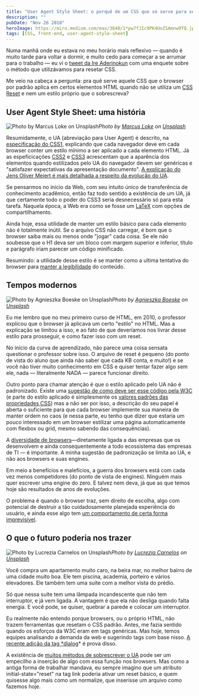 ```yaml
---
title: "User Agent Style Sheet: o porquê de um CSS que só serve para ser sobrescrito"
description: ""
pubDate: "Nov 26 2018"
heroImage: https://miro.medium.com/max/3840/1*pw7fJIc9PK4UoISAmnw9TQ.jpeg
tags: [CSS, front-end, user-agent-style-sheet]
---
```


Numa manhã onde eu estava no meu horário mais reflexivo — quando é muito tarde para voltar a dormir, e muito cedo para começar a se arrumar para o trabalho — eu vi o [tweet da Ire Aderinokun](https://twitter.com/ireaderinokun/status/1066985519425486848?ref_src=twsrc%5Etfw%7Ctwcamp%5Etweetembed&ref_url=https%3A%2F%2Fcdn.embedly.com%2Fwidgets%2Fmedia.html%3Ftype%3Dtext%252Fhtml%26key%3Da19fcc184b9711e1b4764040d3dc5c07%26schema%3Dtwitter%26url%3Dhttps%253A%2F%2Ftwitter.com%2Fireaderinokun%2Fstatus%2F1066985519425486848%26image%3Dhttps%253A%2F%2Fi.embed.ly%2F1%2Fimage%253Furl%253Dhttps%25253A%25252F%25252Fpbs.twimg.com%25252Fprofile_images%25252F911164658047963136%25252FSLtLXQQp_400x400.jpg%2526key%253Da19fcc184b9711e1b4764040d3dc5c07) com uma enquete sobre o método que utilizávamos para resetar CSS.

Me veio na cabeça a pergunta: pra quê serve aquele CSS que o browser por padrão aplica em certos elementos HTML quando não se utiliza um [CSS Reset](https://cssreset.com/what-is-a-css-reset/) e nem um estilo próprio que o sobrescreva?

## User Agent Style Sheet: uma história

![Photo by [Marcus Loke](https://unsplash.com/photos/MFSAETSrcLY?utm_source=unsplash&utm_medium=referral&utm_content=creditCopyText) on [Unsplash](https://unsplash.com/?utm_source=unsplash&utm_medium=referral&utm_content=creditCopyText)](https://cdn-images-1.medium.com/max/3840/1*mkd7SJ_dBjhef6x3vi6L9Q.jpeg)_Photo by [Marcus Loke](https://unsplash.com/photos/MFSAETSrcLY?utm_source=unsplash&utm_medium=referral&utm_content=creditCopyText) on [Unsplash](https://unsplash.com/?utm_source=unsplash&utm_medium=referral&utm_content=creditCopyText)_

Resumidamente, o UA (abreviação para User Agent) é descrito, na [especificação do CSS1](https://www.w3.org/TR/CSS1/#basic-concepts), explicando que cada navegador deve em cada browser conter um estilo mínimo a ser aplicado a cada elemento HTML. Já as espeficicações [CSS2](http://www.w3.org/TR/CSS21/cascade.html#cascade) e [CSS3](http://www.w3.org/TR/css3-cascade/#computing) acrescentam que a aparência dos elementos quando estilizados pelo UA do navegador devem ser genéricas e "satisfazer expectativas da apresentação documento". [A explicação do Jens Oliver Meiert é mais detalhada a respeito da evolução do UA](https://meiert.com/en/blog/user-agent-style-sheets/).

Se pensarmos no inicio da Web, com seu intuito único de transferência de conhecimento acadêmico, então faz todo sentido a existência de um UA, já que certamente todo o poder do CSS3 seria desnecessário só para esta tarefa. Naquela época, a Web era como se fosse um [LaTeX](https://pt.wikipedia.org/wiki/LaTeX) com opções de compartilhamento.

Ainda hoje, essa utilidade de manter um estilo básico para cada elemento não é totalmente inútil. Se o arquivo CSS não carregar, é bom que o browser saiba mais ou menos onde "jogar" cada coisa. Se ele não soubesse que o H1 deva ser um bloco com margem superior e inferior, título e parágrafo iriam parecer um código minificado.

Resumindo: a utilidade desse estilo é se manter como a ultima tentativa do browser para [manter a legibilidade](https://www.quora.com/Why-do-web-browsers-style-the-HTML-body-tag-to-have-a-margin-by-default/answer/Victoria-Potvin) do conteúdo.

## Tempos modernos

![Photo by [Agnieszka Boeske](https://unsplash.com/photos/ky0ljKGar78?utm_source=unsplash&utm_medium=referral&utm_content=creditCopyText) on [Unsplash](https://unsplash.com/search/photos/browser?utm_source=unsplash&utm_medium=referral&utm_content=creditCopyText)](https://cdn-images-1.medium.com/max/3840/1*CX-Jvx2Rbvu5-gMZUuN2bQ.jpeg)_Photo by [Agnieszka Boeske](https://unsplash.com/photos/ky0ljKGar78?utm_source=unsplash&utm_medium=referral&utm_content=creditCopyText) on [Unsplash](https://unsplash.com/search/photos/browser?utm_source=unsplash&utm_medium=referral&utm_content=creditCopyText)_

Eu me lembro que no meu primeiro curso de HTML, em 2010, o professor explicou que o browser já aplicava um certo "estilo" no HTML. Mas a explicação se limitou a isso, e ao fato de que deveríamos nos livrar desse estilo para prosseguir, e como fazer isso com um reset.

No início da curva de aprendizado, não parece uma coisa sensata questionar o professor sobre isso. O arquivo de reset é pequeno (do ponto de vista do aluno que ainda não saber que cada KB conta, e muito!) e se você não tiver muito conhecimento em CSS e quiser tentar fazer algo sem ele, nada — literalmente NADA — parece funcionar direito.

Outro ponto para chamar atenção é que o estilo aplicado pelo UA não é padronizado. Existe uma [sugestão de como deve ser esse código pela W3C](https://stackoverflow.com/questions/6867254/browsers-default-css-for-html-elements) (e parte do estilo aplicado é simplesmente os [valores padrões das propriedades CSS](https://www.w3schools.com/cssref/css_default_values.asp)) mas a não ser por isso, a descrição do seu papel é aberta o suficiente para que cada browser implemente sua maneira de manter ordem no caos (e nessa parte, eu tenho que dizer que estaria um pouco interessado em um browser estilizar uma página automaticamente com flexbox ou grid, mesmo sabendo das consequências).

A [diversidade de browsers](https://css-tricks.com/the-ecological-impact-of-browser-diversity/)—diretamente ligada a das empresas que os desenvolvem e ainda consequentemente a todo ecossistema das empresas de TI — é importante. A minha sugestão de padronização se limita ao UA, e não aos browsers e suas engines.

Em meio a benefícios e malefícios, a guerra dos browsers está com cada vez menos competidores (do ponto de vista de engines). Ninguém mais quer escrever uma engine do zero. E talvez nem deva, já que as que temos hoje são resultados de anos de evoluções.

O problema é quando o browser traz, sem direito de escolha, algo com potencial de destruir a tão cuidadosamente planejada experiência do usuário, e ainda esse algo tem [um comportamento de certa forma imprevisível](http://webaim.org/blog/user-agent-string-history/).

## O que o futuro poderia nos trazer

![Photo by [Lucrezia Carnelos](https://unsplash.com/photos/IMUwe-p1yqs?utm_source=unsplash&utm_medium=referral&utm_content=creditCopyText) on [Unsplash](https://unsplash.com/search/photos/future?utm_source=unsplash&utm_medium=referral&utm_content=creditCopyText)](https://cdn-images-1.medium.com/max/3840/1*kf3CKZ5e_k7t2IDzVbV8ng.jpeg)_Photo by [Lucrezia Carnelos](https://unsplash.com/photos/IMUwe-p1yqs?utm_source=unsplash&utm_medium=referral&utm_content=creditCopyText) on [Unsplash](https://unsplash.com/search/photos/future?utm_source=unsplash&utm_medium=referral&utm_content=creditCopyText)_

Você compra um apartamento muito caro, na beira mar, no melhor bairro de uma cidade muito boa. Ele tem piscina, academia, porteiro e vários elevadores. Ele também tem uma suíte com a melhor vista do prédio.

Só que nessa suíte tem uma lâmpada incandescente que não tem interruptor, e já vem ligada. A vantagem é que ela não desliga quando falta energia. E você pode, se quiser, quebrar a parede e colocar um interruptor.

Eu realmente não entendo porque browsers, ou o próprio HTML, não trazem ferramentas que resetam o CSS padrão. Antes, me fazia sentido quando os esforços da W3C eram em tags genéricas. Mas hoje, temos equipes analisando a demanda da web e sugerindo tags com base nisso. [A recente adição da tag \*dialog](https://www.google.com/url?sa=t&rct=j&q=&esrc=s&source=web&cd=1&cad=rja&uact=8&ved=2ahUKEwiMlZ28mfLeAhVBHJAKHcQJBNIQFjAAegQIChAB&url=https%3A%2F%2Fdeveloper.mozilla.org%2Fpt-BR%2Fdocs%2FWeb%2FHTML%2FElement%2Fdialog&usg=AOvVaw1D6l75e8zI1xxTvhLP2pBt)\* é prova disso.

A existência de [muitos métodos de sobrescrever o UA](https://css-tricks.com/reboot-resets-reasoning/) pode ser um empecilho a inserção de algo com essa função nos browsers. Mas como a antiga forma de trabalhar mandava, eu sempre imagino que um atributo initial-state="reset" na tag link poderia ativar um reset básico, e quem quisesse algo mais como um normalize, que inserisse um arquivo como fazemos hoje.
